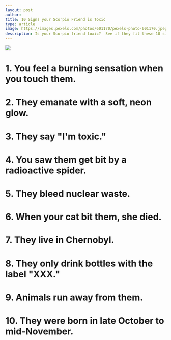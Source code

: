```yaml
---
layout: post
author: 
title: 10 Signs your Scorpio Friend is Toxic
type: article
image: https://images.pexels.com/photos/601170/pexels-photo-601170.jpeg?w=1260&h=750&auto=compress&cs=tinysrgb
description: Is your Scorpio friend toxic?  See if they fit these 10 signs.
---
```


![](   https://images.pexels.com/photos/601170/pexels-photo-601170.jpeg?w=1260&h=750&auto=compress&cs=tinysrgb)

# **1. You feel a burning sensation when you touch them.**

# **2. They emanate with a soft, neon glow.**

# **3. They say "I'm toxic."**

# **4. You saw them get bit by a radioactive spider.**

# **5. They bleed nuclear waste.**

# **6. When your cat bit them, she died.**

# **7. They live in Chernobyl.**

# **8. They only drink bottles with the label "XXX."**

# **9. Animals run away from them.**

# **10. They were born in late October to mid-November.**

